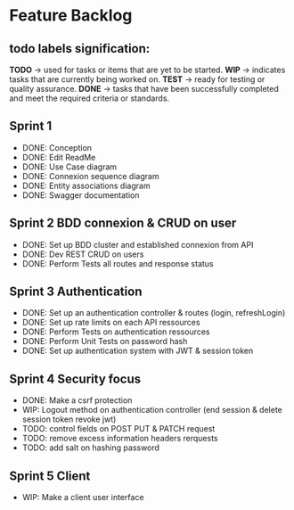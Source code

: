 # Feature Backlog

## todo labels signification:
**TODO**    ->  used for tasks or items that are yet to be started. 
**WIP**     ->  indicates tasks that are currently being worked on.
**TEST**    ->  ready for testing or quality assurance.
**DONE**    ->  tasks that have been successfully completed and meet the required criteria or standards. 

## Sprint 1
- DONE: Conception 
- DONE: Edit ReadMe  
- DONE: Use Case diagram 
- DONE: Connexion sequence diagram 
- DONE: Entity associations diagram 
- DONE: Swagger documentation 

## Sprint 2 BDD connexion & CRUD on user 
- DONE: Set up BDD cluster and established connexion from API
- DONE: Dev REST CRUD on users 
- DONE: Perform Tests all routes and response status

## Sprint 3 Authentication 
- DONE: Set up an authentication controller & routes (login, refreshLogin) 
- DONE: Set up rate limits on each API ressources
- DONE: Perform Tests on authentication ressources
- DONE: Perform Unit Tests on password hash
- DONE: Set up authentication system with JWT & session token

## Sprint 4 Security focus
- DONE: Make a csrf protection
- WIP: Logout method on authentication controller (end session & delete session token revoke jwt)
- TODO: control fields on POST PUT & PATCH request
- TODO: remove excess information headers rerquests
- TODO: add salt on hashing password

## Sprint 5 Client
- WIP: Make a client user interface